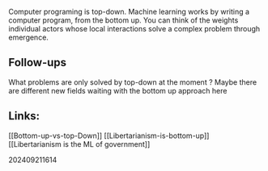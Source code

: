 Computer programing is top-down. Machine learning works by writing a computer program, from the bottom up.  You can think of the weights individual actors whose local interactions solve a complex problem through emergence.

## Follow-ups
What problems are only solved by top-down at the moment ? 
Maybe there are different new fields waiting with the bottom up approach here

## Links: 
[[Bottom-up-vs-top-Down]]
[[Libertarianism-is-bottom-up]]
[[Libertarianism is the ML of government]]


202409211614
